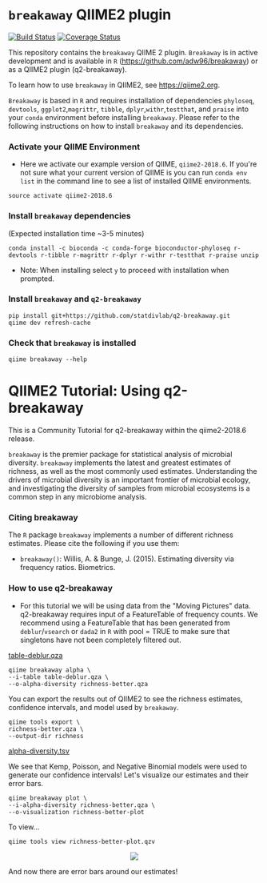 # `breakaway` QIIME2 plugin

[![Build Status](https://travis-ci.org/qiime2/q2-breakaway.svg?branch=master)](https://travis-ci.org/qiime2/q2-breakaway)
[![Coverage Status](https://coveralls.io/repos/github/qiime2/q2-breakaway/badge.svg?branch=master)](https://coveralls.io/github/qiime2/q2-breakaway?branch=master)

This repository contains the `breakaway` QIIME 2 plugin. `Breakaway` is in active development and is available in `R` (https://github.com/adw96/breakaway) or as a QIIME2 plugin (q2-breakaway).

To learn how to use `breakaway` in QIIME2, see https://qiime2.org.

`Breakaway` is based in `R` and requires installation of dependencies `phyloseq`, `devtools`, `ggplot2`,`magrittr`, `tibble`, `dplyr`,`withr`,`testthat`, and `praise` into your `conda` environment before installing `breakaway`. Please refer to the following instructions on how to install `breakaway` and its dependencies.


### Activate your QIIME Environment

- Here we activate our example version of QIIME, `qiime2-2018.6`. If you're not sure what your current version of QIIME is you can run `conda env list` in the command line to see a list of installed QIIME environments.

```
source activate qiime2-2018.6
```

### Install `breakaway` dependencies

(Expected installation time ~3-5 minutes)

```
conda install -c bioconda -c conda-forge bioconductor-phyloseq r-devtools r-tibble r-magrittr r-dplyr r-withr r-testthat r-praise unzip
```

- Note: When installing select `y` to proceed with installation when prompted.


### Install  `breakaway`  and `q2-breakaway`

```
pip install git+https://github.com/statdivlab/q2-breakaway.git
qiime dev refresh-cache
```


### Check that `breakaway` is installed <br>

```
qiime breakaway --help
```


# QIIME2 Tutorial: Using q2-breakaway
This is a Community Tutorial for q2-breakaway within the qiime2-2018.6 release.

`breakaway` is the premier package for statistical analysis of microbial
diversity. `breakaway` implements the latest and greatest estimates of
richness, as well as the most commonly used estimates. Understanding the
drivers of microbial diversity is an important frontier of microbial
ecology, and investigating the diversity of samples from microbial
ecosystems is a common step in any microbiome analysis.

### Citing breakaway

The `R` package `breakaway` implements a number of different richness
estimates. Please cite the following if you use them:

  - `breakaway()`: Willis, A. & Bunge, J. (2015).
    Estimating diversity via frequency ratios. Biometrics.

### How to use q2-breakaway
- For this tutorial we will be using data from the "Moving Pictures" data. q2-breakaway requires input of a FeatureTable of frequency counts. We recommend using a FeatureTable that has been generated from `deblur`/`vsearch` or `dada2` in `R` with pool = TRUE to make sure that singletons have not been completely filtered out.

<a href="https://github.com/statdivlab/q2-breakaway/blob/master/data/table-deblur.qza?raw=true" download>table-deblur.qza</a>

```
qiime breakaway alpha \
--i-table table-deblur.qza \
--o-alpha-diversity richness-better.qza
```

You can export the results out of QIIME2 to see the richness estimates, confidence intervals, and model used by ```breakaway```.
```
qiime tools export \
richness-better.qza \
--output-dir richness
```

<a href="https://github.com/statdivlab/q2-breakaway/raw/master/data/alpha-diversity-deblur.tsv" download>alpha-diversity.tsv</a>

We see that Kemp, Poisson, and Negative Binomial models were used to generate our confidence intervals! Let's visualize our estimates and their error bars.

```
qiime breakaway plot \
--i-alpha-diversity richness-better.qza \
--o-visualization richness-better-plot
```

To view...
```
qiime tools view richness-better-plot.qzv
```

<center><img src = "https://github.com/paulinetrinh/q2-breakaway/blob/master/data/breakaway_plot.png?raw=true"></center>

And now there are error bars around our estimates!
